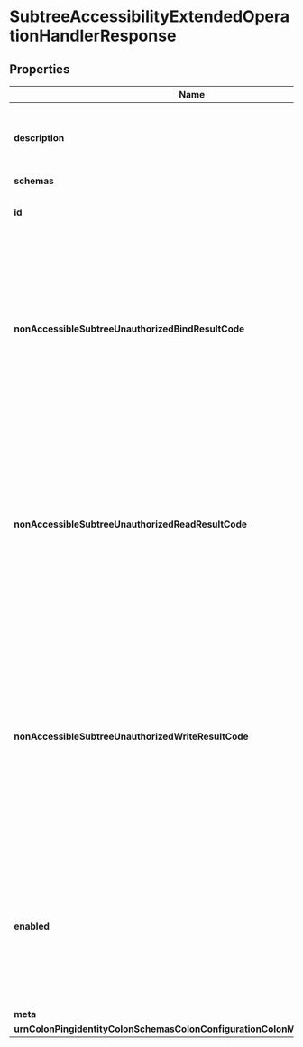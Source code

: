 

# SubtreeAccessibilityExtendedOperationHandlerResponse


## Properties

| Name | Type | Description | Notes |
|------------ | ------------- | ------------- | -------------|
|**description** | **String** | A description for this Extended Operation Handler |  [optional] |
|**schemas** | **List&lt;EnumsubtreeAccessibilityExtendedOperationHandlerSchemaUrn&gt;** |  |  |
|**id** | **String** | Name of the Extended Operation Handler |  |
|**nonAccessibleSubtreeUnauthorizedBindResultCode** | **Integer** | The integer value for the result code that the server should return to clients that attempt to perform an unauthorized bind operation in a non-accessible subtree. |  [optional] |
|**nonAccessibleSubtreeUnauthorizedReadResultCode** | **Integer** | The integer value for the result code that the server should return to clients that attempt to perform an unauthorized read (e.g., search or compare) operation in a non-accessible subtree. |  [optional] |
|**nonAccessibleSubtreeUnauthorizedWriteResultCode** | **Integer** | The integer value for the result code that the server should return to clients that attempt to perform an unauthorized write (e.g., add, delete, modify or modify DN) operation in a non-accessible subtree. |  [optional] |
|**enabled** | **Boolean** | Indicates whether the Extended Operation Handler is enabled (that is, whether the types of extended operations are allowed in the server). |  |
|**meta** | [**MetaMeta**](MetaMeta.md) |  |  [optional] |
|**urnColonPingidentityColonSchemasColonConfigurationColonMessagesColon20** | [**MetaUrnPingidentitySchemasConfigurationMessages20**](MetaUrnPingidentitySchemasConfigurationMessages20.md) |  |  [optional] |



